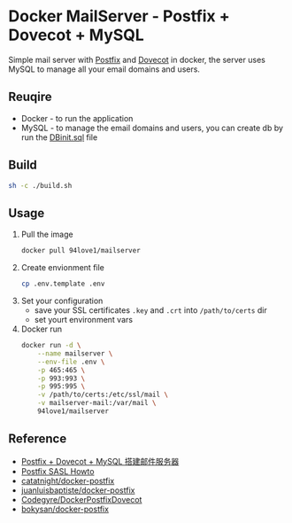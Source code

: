 # Docker MailServer - Postfix + Dovecot + MySQL
Simple mail server with [Postfix](https://www.postfix.org) and [Dovecot](https://www.dovecot.org/) in docker, the server uses MySQL to manage all your email domains and users.

## Reuqire
* Docker - to run the application
* MySQL - to manage the email domains and users, you can create db by run the [DBinit.sql](DBinit.sql) file

## Build
```sh
sh -c ./build.sh
```

## Usage
1. Pull the image
    ```sh
    docker pull 94love1/mailserver
    ```
2. Create envionment file
    ```sh
    cp .env.template .env
    ```
3. Set your configuration
    * save your SSL certificates `.key` and `.crt` into `/path/to/certs` dir
    * set yourt environment vars
4. Docker run
    ```sh
    docker run -d \
        --name mailserver \
        --env-file .env \
        -p 465:465 \
        -p 993:993 \
        -p 995:995 \
        -v /path/to/certs:/etc/ssl/mail \
        -v mailserver-mail:/var/mail \
        94love1/mailserver
    ```

## Reference
* [Postfix + Dovecot + MySQL 搭建邮件服务器](https://my.oschina.net/barat/blog/4965904)
* [Postfix SASL Howto](https://www.postfix.org/SASL_README.html)
* [catatnight/docker-postfix](https://github.com/catatnight/docker-postfix)
* [juanluisbaptiste/docker-postfix](https://github.com/juanluisbaptiste/docker-postfix)
* [Codegyre/DockerPostfixDovecot](https://github.com/Codegyre/DockerPostfixDovecot)
* [bokysan/docker-postfix](https://github.com/bokysan/docker-postfix)